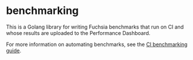 # benchmarking

This is a Golang library for writing Fuchsia benchmarks that run on CI and whose
results are uploaded to the Performance Dashboard.

For more information on automating benchmarks, see the [CI benchmarking guide].


[CI benchmarking guide]: https://fuchsia.googlesource.com/fuchsia/+/master/docs/development/benchmarking/running_on_ci.md

